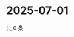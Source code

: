 # 2025-07-01

共 0 条

<!-- BEGIN ZHIHUQUESTIONS -->
<!-- 最后更新时间 Tue Jul 01 2025 22:11:45 GMT+0800 (China Standard Time) -->

<!-- END ZHIHUQUESTIONS -->
